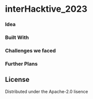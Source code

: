 # interHacktive_2023

### Idea

### Built With

### Challenges we faced

### Further Plans

## License
Distributed under the Apache-2.0 lisence
